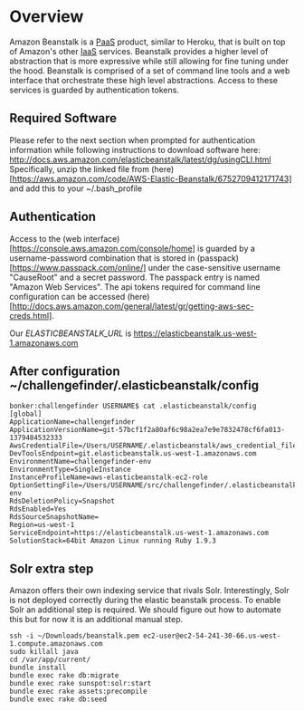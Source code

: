 # Overview
Amazon Beanstalk is a [PaaS](https://en.wikipedia.org/wiki/Cloud_computing#Platform_as_a_service_.28PaaS.29) product, similar to Heroku, that is built on top of Amazon's other [IaaS](https://en.wikipedia.org/wiki/Cloud_computing#Infrastructure_as_a_service_.28IaaS.29) services. Beanstalk provides a higher level of abstraction that is more expressive while still allowing for fine tuning under the hood. Beanstalk is comprised of a set of command line tools and a web interface that orchestrate these high level abstractions. Access to these services is guarded by authentication tokens.

## Required Software
Please refer to the next section when prompted for authentication information while following instructions to download software here: http://docs.aws.amazon.com/elasticbeanstalk/latest/dg/usingCLI.html
Specifically, unzip the linked file from (here)[https://aws.amazon.com/code/AWS-Elastic-Beanstalk/6752709412171743] and add this to your ~/.bash_profile

## Authentication
Access to the (web interface)[https://console.aws.amazon.com/console/home] is guarded by a username-password combination that is stored in (passpack)[https://www.passpack.com/online/] under the case-sensitive username "CauseRoot" and a secret password. The passpack entry is named "Amazon Web Services".
The api tokens required for command line configuration can be accessed (here)[http://docs.aws.amazon.com/general/latest/gr/getting-aws-sec-creds.html].

Our *ELASTICBEANSTALK_URL* is https://elasticbeanstalk.us-west-1.amazonaws.com

## After configuration ~/challengefinder/.elasticbeanstalk/config 
    bonker:challengefinder USERNAME$ cat .elasticbeanstalk/config 
    [global]
    ApplicationName=challengefinder
    ApplicationVersionName=git-57bcf1f2a80af6c98a2ea7e9e7832478cf6fa013-1379484532333
    AwsCredentialFile=/Users/USERNAME/.elasticbeanstalk/aws_credential_file
    DevToolsEndpoint=git.elasticbeanstalk.us-west-1.amazonaws.com
    EnvironmentName=challengefinder-env
    EnvironmentType=SingleInstance
    InstanceProfileName=aws-elasticbeanstalk-ec2-role
    OptionSettingFile=/Users/USERNAME/src/challengefinder/.elasticbeanstalk/optionsettings.challengefinder-env
    RdsDeletionPolicy=Snapshot
    RdsEnabled=Yes
    RdsSourceSnapshotName=
    Region=us-west-1
    ServiceEndpoint=https://elasticbeanstalk.us-west-1.amazonaws.com
    SolutionStack=64bit Amazon Linux running Ruby 1.9.3

## Solr extra step
Amazon offers their own indexing service that rivals Solr. Interestingly, Solr is not deployed correctly during the elastic beanstalk process. To enable Solr an additional step is required. We should figure out how to automate this but for now it is an additional manual step.

    ssh -i ~/Downloads/beanstalk.pem ec2-user@ec2-54-241-30-66.us-west-1.compute.amazonaws.com
    sudo killall java
    cd /var/app/current/
    bundle install
    bundle exec rake db:migrate
    bundle exec rake sunspot:solr:start
    bundle exec rake assets:precompile
    bundle exec rake db:seed
